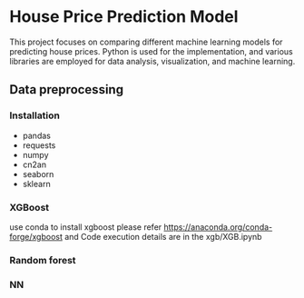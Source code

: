# House Price Prediction Model

This project focuses on comparing different machine learning models for predicting house prices. Python is used for the implementation, and various libraries are employed for data analysis, visualization, and machine learning.

## Data preprocessing
###  Installation
  - pandas
  - requests
  - numpy
  - cn2an
  - seaborn
  - sklearn

  
  
### XGBoost
  use conda to install xgboost please refer https://anaconda.org/conda-forge/xgboost
  and Code execution details are in the xgb/XGB.ipynb
  
### Random forest
### NN
